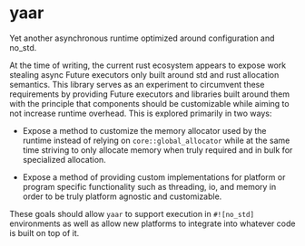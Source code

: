 # yaar
Yet another asynchronous runtime optimized around configuration and no_std.

At the time of writing, the current rust ecosystem appears to expose work stealing
async Future executors only built around std and rust allocation semantics. This
library serves as an experiment to circumvent these requirements by providing
Future executors and libraries built around them with the principle that
components should be customizable while aiming to not increase runtime overhead.
This is explored primarily in two ways:

- Expose a method to customize the memory allocator used by the runtime instead
of relying on `core::global_allocator` while at the same time striving to
only allocate memory when truly required and in bulk for specialized allocation.

- Expose a method of providing custom implementations for platform or program
specific functionality such as threading, io, and memory in order to be truly 
platform agnostic and customizable.

These goals should allow `yaar` to support execution in `#![no_std]` environments
as well as allow new platforms to integrate into whatever code is built on top of it.
